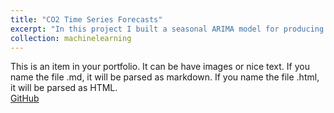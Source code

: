 ```yaml
---
title: "CO2 Time Series Forecasts"
excerpt: "In this project I built a seasonal ARIMA model for producing one-step ahead, dynamic and future forecasts.<br/><img src='/images/500x300.png'>"
collection: machinelearning
---
```


This is an item in your portfolio. It can be have images or nice text. If you name the file .md, it will be parsed as markdown. If you name the file .html, it will be parsed as HTML. 
<br/>
[GitHub](https://github.com)

